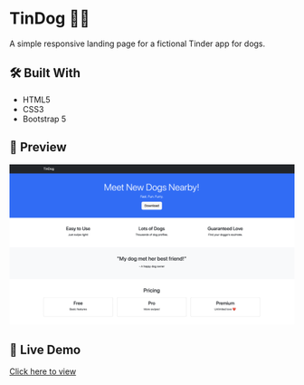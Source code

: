 # TinDog 🐶💘

A simple responsive landing page for a fictional Tinder app for dogs.

## 🛠️ Built With
- HTML5
- CSS3
- Bootstrap 5

## 📸 Preview
![Screenshot](screenshot.png)

## 🚀 Live Demo
[Click here to view]()

